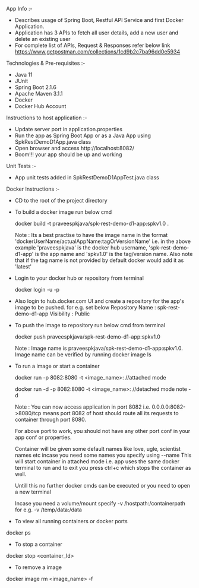 App Info :-
- Describes usage of Spring Boot, Restful API Service and first Docker Application.
- Application has 3 APIs to fetch all user details, add a new user and delete an existing user
- For complete list of APIs, Request & Responses refer below link
	https://www.getpostman.com/collections/1cd9b2c7ba96dd0e5934

Technologies & Pre-requisites :-
- Java 11
- JUnit
- Spring Boot 2.1.6
- Apache Maven 3.1.1
- Docker
- Docker Hub Account

Instructions to host application :-
- Update server port in application.properties
- Run the app as Spring Boot App or as a Java App using SpkRestDemoD1App.java class
- Open browser and access http://localhost:8082/
- Boom!!! your app should be up and working

Unit Tests :-
- App unit tests added in SpkRestDemoD1AppTest.java class

Docker Instructions :-
- CD to the root of the project directory
- To build a docker image run below cmd

	docker build -t praveespkjava/spk-rest-demo-d1-app:spkv1.0 .
	
  Note : Its a best practise to have the image name in the format 'dockerUserName/actualAppName:tagOrVersionName'
	i.e. in the above example 'praveespkjava' is the docker hub username, 'spk-rest-demo-d1-app' is the app name and 'spkv1.0' is the tag/version name. 
	Also note that if the tag name is not provided by default docker would add it as 'latest'
- Login to your docker hub or repository from terminal

	docker login -u <username> -p <password>
- Also login to hub.docker.com UI and create a repository for the app's image to be pushed. for e.g. set below 
	Repository Name : spk-rest-demo-d1-app
	Visibility : Public
- To push the image to repository run below cmd from terminal
	
	docker push praveespkjava/spk-rest-demo-d1-app:spkv1.0
	
  Note : Image name is praveespkjava/spk-rest-demo-d1-app:spkv1.0.
	Image name can be verified by running docker image ls

- To run a image or start a container


	docker run    -p 8082:8080 -t <image_name>:<tagOrVersionName> //attached mode
	
	docker run -d -p 8082:8080 -t <image_name>:<tagOrVersionName> //detached mode note -d
	
	Note : 
	You can now access application in port 8082 i.e. 0.0.0.0:8082->8080/tcp means port 8082 of host should route all its requests to container through port 8080. 
	
	For above port to work, you should not have any other port conf in your app conf or properties.
	
	Container will be given some default names like love, ugle, scientist names etc incase you need some names you specify using --name 
	This will start container in attached mode i.e. app uses the same docker terminal to run and to exit you press ctrl+c which stops the container as well.
	
	Untill this no further docker cmds can be executed or you need to open a new terminal
	
	Incase you need a volume/mount specify -v /hostpath:/containerpath for e.g. -v /temp/data:/data
	
- To view all running containers or docker ports

docker ps

- To stop a container

docker stop <container_Id>

- To remove a image

docker image  rm <image_name> -f
